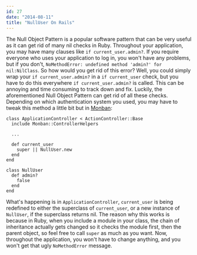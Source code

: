 ```yaml
---
id: 27
date: "2014-08-11"
title: "NullUser On Rails"
---
```

The Null Object Pattern is a popular software pattern that can be very useful as it can get rid of many nil checks in Ruby. Throughout your application, you may have many clauses like `if current_user.admin?`. If you require everyone who uses your application to log in, you won't have any problems, but if you don't, `NoMethodError: undefined method 'admin?' for nil:NilClass`. So how would you get rid of this error? Well, you could simply wrap your `if current_user.admin?` in a `if current_user` check, but you have to do this everywhere `if current_user.admin?` is called. This can be annoying and time consuming to track down and fix. Luckily, the aforementioned Null Object Pattern can get rid of all these checks. Depending on which authentication system you used, you may have to tweak this method a little bit but in [Monban](https://www.github.com/halogenandtoast/monban):

    class ApplicationController < ActionController::Base
      include Monban::ControllerHelpers

      ...

      def current_user
        super || NullUser.new
      end
    end

    class NullUser
      def admin?
        false
      end
    end

What's happening is in `ApplicationController`, `current_user` is being redefined to either the superclass of `current_user`, or a new instance of `NullUser`, if the superclass returns nil. The reason why this works is because in Ruby, when you include a module in your class, the chain of inheritance actually gets changed so it checks the module first, then the parent object, so feel free to call `super` as much as you want. Now, throughout the application, you won't have to change anything, and you won't get that ugly `NoMethodError` message.